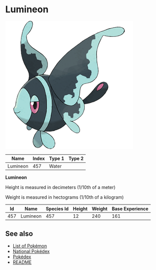 # Lumineon


![Lumineon](images/457.png)

| **Name** | **Index** | **Type 1** | **Type 2** |
|----|----|----|----|
| Lumineon | 457 | Water  |  |

**Lumineon** 


Height is measured in decimeters (1/10th of a meter)

Weight is measured in hectograms (1/10th of a kilogram)

| **Id** | **Name** | **Species Id** | **Height** | **Weight** | **Base Experience** |
|--------|----------|----------------|------------|------------|---------------------|
| 457 | Lumineon | 457 | 12 | 240 | 161 |


## See also

- [List of Pokémon](../pokemon.md)
- [National Pokédex](../national_pokedex.md)
- [Pokédex](../pokedex.md)
- [README](../README.md)
